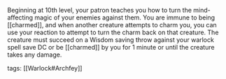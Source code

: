 Beginning at 10th level, your patron teaches you how to turn the mind-affecting magic of your enemies against them. You are immune to being [[charmed]], and when another creature attempts to charm you, you can use your reaction to attempt to turn the charm back on that creature. The creature must succeed on a Wisdom saving throw against your warlock spell save DC or be [[charmed]] by you for 1 minute or until the creature takes any damage.

tags: [[Warlock#Archfey]]